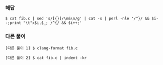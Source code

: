 ### 해답

```
$ cat fib.c | sed 's/[{}]/\n&\n/g' | cat -s | perl -nle '/^}/ && $i--;print "\t"x$i,$_; /^{/ && $i++;'
```

### 다른 풀이

```
[다른 풀이 1] $ clang-format fib.c

[다른 풀이 2] $ cat fib.c | indent -kr
```
